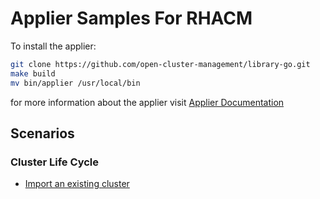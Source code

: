 # Applier Samples For RHACM

To install the applier:
```bash
git clone https://github.com/open-cluster-management/library-go.git
make build
mv bin/applier /usr/local/bin
```

for more information about the applier visit [Applier Documentation](https://github.com/open-cluster-management/library-go/blob/master/docs/applier.md)

## Scenarios
### Cluster Life Cycle

- [Import an existing cluster](./import-cluster)